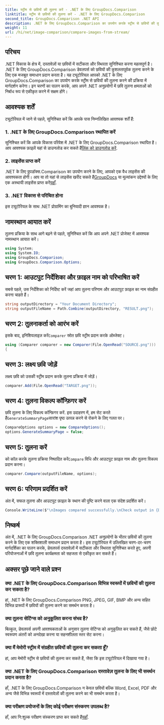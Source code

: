 ```yaml
---
title: स्ट्रीम से छवियों की तुलना करें - .NET के लिए GroupDocs.Comparison
linktitle: स्ट्रीम से छवियों की तुलना करें - .NET के लिए GroupDocs.Comparison
second_title: GroupDocs.Comparison .NET API
description: .NET के लिए GroupDocs.Comparison का उपयोग करके स्ट्रीम से छवियों की तुलना करना सीखें। .NET अनुप्रयोगों में निर्बाध एकीकरण के लिए चरण-दर-चरण मार्गदर्शिका।
weight: 11
url: /hi/net/image-comparison/compare-images-from-stream/
---
```

## परिचय
.NET विकास के क्षेत्र में, दस्तावेज़ों या छवियों में सटीकता और स्थिरता सुनिश्चित करना महत्वपूर्ण है। .NET के लिए GroupDocs.Comparison डेवलपर्स को छवियों की कुशलतापूर्वक तुलना करने के लिए एक मजबूत समाधान प्रदान करता है। यह ट्यूटोरियल आपको .NET के लिए GroupDocs.Comparison का उपयोग करके स्ट्रीम से छवियों की तुलना करने की प्रक्रिया में मार्गदर्शन करेगा। इन चरणों का पालन करके, आप अपने .NET अनुप्रयोगों में छवि तुलना क्षमताओं को निर्बाध रूप से एकीकृत करने में सक्षम होंगे।
## आवश्यक शर्तें
ट्यूटोरियल में जाने से पहले, सुनिश्चित करें कि आपके पास निम्नलिखित आवश्यक शर्तें हैं:
### 1. .NET के लिए GroupDocs.Comparison स्थापित करें
सुनिश्चित करें कि आपके विकास परिवेश में .NET के लिए GroupDocs.Comparison स्थापित है। आप आवश्यक फ़ाइलें यहां से डाउनलोड कर सकते हैं[लिंक को डाउनलोड करें](https://releases.groupdocs.com/comparison/net/).
### 2. लाइसेंस प्राप्त करें
 .NET के लिए ग्रुपडॉक्स.Comparison का उपयोग करने के लिए, आपको एक वैध लाइसेंस की आवश्यकता होगी। आप या तो यहां से लाइसेंस खरीद सकते हैं[GroupDocs](https://purchase.groupdocs.com/buy) या मूल्यांकन उद्देश्यों के लिए एक अस्थायी लाइसेंस प्राप्त करें[यहाँ](https://purchase.groupdocs.com/temporary-license/).
### 3. .NET विकास से परिचित होना
इस ट्यूटोरियल के साथ .NET प्रोग्रामिंग का बुनियादी ज्ञान आवश्यक है।

## नामस्थान आयात करें
तुलना प्रक्रिया के साथ आगे बढ़ने से पहले, सुनिश्चित करें कि आप अपने .NET प्रोजेक्ट में आवश्यक नामस्थान आयात करें। 
```csharp
using System;
using System.IO;
using GroupDocs.Comparison;
using GroupDocs.Comparison.Options;
```
## चरण 1: आउटपुट निर्देशिका और फ़ाइल नाम को परिभाषित करें
सबसे पहले, उस निर्देशिका को निर्दिष्ट करें जहां आप तुलना परिणाम और आउटपुट फ़ाइल का नाम संग्रहीत करना चाहते हैं।
```csharp
string outputDirectory = "Your Document Directory";
string outputFileName = Path.Combine(outputDirectory, "RESULT.png");
```
## चरण 2: तुलनाकर्ता को आरंभ करें
 इसके बाद, इनिशियलाइज़ करें`Comparer` स्रोत छवि स्ट्रीम प्रदान करके ऑब्जेक्ट।
```csharp
using (Comparer comparer = new Comparer(File.OpenRead("SOURCE.png")))
{
```
## चरण 3: लक्ष्य छवि जोड़ें
लक्ष्य छवि को उसकी स्ट्रीम प्रदान करके तुलना प्रक्रिया में जोड़ें।
```csharp
comparer.Add(File.OpenRead("TARGET.png"));
```
## चरण 4: तुलना विकल्प कॉन्फ़िगर करें
 छवि तुलना के लिए विकल्प कॉन्फ़िगर करें. इस उदाहरण में, हम सेट करते हैं`GenerateSummaryPage`सारांश पृष्ठ उत्पन्न करने से रोकने के लिए गलत पर।
```csharp
CompareOptions options = new CompareOptions();
options.GenerateSummaryPage = false;
```
## चरण 5: तुलना करें
 को कॉल करके तुलना प्रक्रिया निष्पादित करें`Compare` विधि और आउटपुट फ़ाइल नाम और तुलना विकल्प प्रदान करना।
```csharp
comparer.Compare(outputFileName, options);
```
## चरण 6: परिणाम प्रदर्शित करें
अंत में, सफल तुलना और आउटपुट फ़ाइल के स्थान की पुष्टि करने वाला एक संदेश प्रदर्शित करें।
```csharp
Console.WriteLine($"\nImages compared successfully.\nCheck output in {Directory.GetCurrentDirectory()}.");
```

## निष्कर्ष
अंत में, .NET के लिए GroupDocs.Comparison .NET अनुप्रयोगों के भीतर छवियों की तुलना करने के लिए एक शक्तिशाली समाधान प्रदान करता है। इस ट्यूटोरियल में उल्लिखित चरण-दर-चरण मार्गदर्शिका का पालन करके, डेवलपर्स दस्तावेज़ों में सटीकता और स्थिरता सुनिश्चित करते हुए, अपनी परियोजनाओं में छवि तुलना कार्यक्षमता को सहजता से एकीकृत कर सकते हैं।
## अक्सर पूछे जाने वाले प्रश्न
### क्या .NET के लिए GroupDocs.Comparison विभिन्न स्वरूपों में छवियों की तुलना कर सकता है?
हां, .NET के लिए GroupDocs.Comparison PNG, JPEG, GIF, BMP और अन्य सहित विभिन्न प्रारूपों में छवियों की तुलना करने का समर्थन करता है।
### क्या तुलना सेटिंग्स को अनुकूलित करना संभव है?
बिल्कुल, डेवलपर्स अपनी आवश्यकताओं के अनुसार तुलना सेटिंग्स को अनुकूलित कर सकते हैं, जैसे छोटे स्वरूपण अंतरों को अनदेखा करना या सहनशीलता स्तर सेट करना।
### क्या मैं मेमोरी स्ट्रीम में संग्रहीत छवियों की तुलना कर सकता हूँ?
हां, आप मेमोरी स्ट्रीम से छवियों की तुलना कर सकते हैं, जैसा कि इस ट्यूटोरियल में दिखाया गया है।
### क्या .NET के लिए GroupDocs.Comparison दस्तावेज़ तुलना के लिए भी समर्थन प्रदान करता है?
हाँ, .NET के लिए GroupDocs.Comparison न केवल छवियों बल्कि Word, Excel, PDF और अन्य जैसे विभिन्न स्वरूपों में दस्तावेज़ों की तुलना करने का भी समर्थन करता है।
### क्या परीक्षण प्रयोजनों के लिए कोई परीक्षण संस्करण उपलब्ध है?
 हाँ, आप नि:शुल्क परीक्षण संस्करण प्राप्त कर सकते हैं[यहाँ](https://releases.groupdocs.com/).